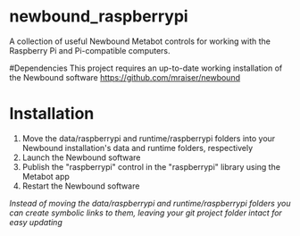 # newbound_raspberrypi
A collection of useful Newbound Metabot controls for working with the Raspberry Pi and Pi-compatible computers.

#Dependencies
This project requires an up-to-date working installation of the Newbound software
https://github.com/mraiser/newbound

# Installation
1. Move the data/raspberrypi and runtime/raspberrypi folders into your Newbound installation's data and runtime folders, respectively
2. Launch the Newbound software
3. Publish the "raspberrypi" control in the "raspberrypi" library using the Metabot app
4. Restart the Newbound software

*Instead of moving the data/raspberrypi and runtime/raspberrypi folders you can create symbolic links to them, leaving your git project folder intact for easy updating*
